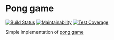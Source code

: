 # Pong game
[![Build Status](https://travis-ci.org/jbmeerkat/pong.svg?branch=master)](https://travis-ci.org/jbmeerkat/pong)
[![Maintainability](https://api.codeclimate.com/v1/badges/ffbbfd5be6a58ddda818/maintainability)](https://codeclimate.com/github/jbmeerkat/pong/maintainability)
[![Test Coverage](https://api.codeclimate.com/v1/badges/ffbbfd5be6a58ddda818/test_coverage)](https://codeclimate.com/github/jbmeerkat/pong/test_coverage)

Simple implementation of [pong game](https://en.wikipedia.org/wiki/Pong)
